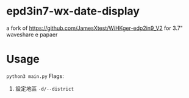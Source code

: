 # epd3in7-wx-date-display

a fork of https://github.com/JamesXtest/WiHKger-edp2in9_V2 for 3.7" waveshare e papaer

# Usage
```python3 main.py```
Flags:
  1. 設定地區 ```-d/--district```
